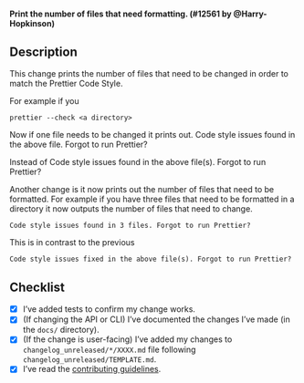 #### Print the number of files that need formatting. (#12561 by @Harry-Hopkinson)

## Description

This change prints the number of files that need to be changed in order to match the Prettier Code Style.

For example if you

```shell
prettier --check <a directory>
```

Now if one file needs to be changed it prints out.
Code style issues found in the above file. Forgot to run Prettier?

Instead of
Code style issues found in the above file(s). Forgot to run Prettier?

Another change is it now prints out the number of files that need to be formatted. For example if you have three files that need to be formatted in a directory it now outputs the number of files that need to change.

```shell
Code style issues found in 3 files. Forgot to run Prettier?
```

This is in contrast to the previous

```shell
Code style issues fixed in the above file(s). Forgot to run Prettier?
```

## Checklist

<!-- Please ensure you’ve done all of these things (if applicable). -->
<!-- You can replace the `[ ]` with `[x]` to mark each task as done. -->

- [x] I’ve added tests to confirm my change works.
- [x] (If changing the API or CLI) I’ve documented the changes I’ve made (in the `docs/` directory).
- [x] (If the change is user-facing) I’ve added my changes to `changelog_unreleased/*/XXXX.md` file following `changelog_unreleased/TEMPLATE.md`.
- [x] I’ve read the [contributing guidelines](https://github.com/prettier/prettier/blob/main/CONTRIBUTING.md).
